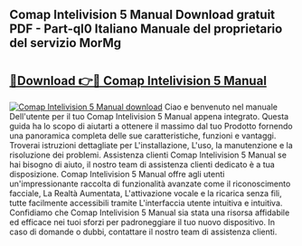 ## Comap Intelivision 5 Manual Download gratuit PDF - Part-qI0 Italiano Manuale del proprietario del servizio MorMg

# <h2><a href="http://dfa5ys.blite.top/?on=Comap+Intelivision+5+Manual">🔗Download 👉🔴 Comap Intelivision 5 Manual</a></h2>

[![Comap Intelivision 5 Manual download](https://i.imgur.com/lujVjoI.png)](http://dfa5ys.blite.top/?on=Comap+Intelivision+5+Manual)
Ciao e benvenuto nel manuale Dell'utente per il tuo Comap Intelivision 5 Manual appena integrato. Questa guida ha lo scopo di aiutarti a ottenere il massimo dal tuo Prodotto fornendo una panoramica completa delle sue caratteristiche, funzioni e vantaggi. Troverai istruzioni dettagliate per L'installazione, L'uso, la manutenzione e la risoluzione dei problemi. Assistenza clienti Comap Intelivision 5 Manual se hai bisogno di aiuto, il nostro team di assistenza clienti dedicato è a tua disposizione. Comap Intelivision 5 Manual offre agli utenti un'impressionante raccolta di funzionalità avanzate come il riconoscimento facciale, La Realtà Aumentata, L'attivazione vocale e la ricarica senza fili, tutte facilmente accessibili tramite L'interfaccia utente intuitiva e intuitiva. Confidiamo che Comap Intelivision 5 Manual sia stata una risorsa affidabile ed efficace nei tuoi sforzi per padroneggiare il tuo nuovo dispositivo. In caso di domande o dubbi, contattare il nostro team di assistenza clienti.
